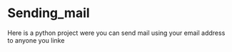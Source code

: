 # Sending_mail
Here is a python project were you can send mail using your email address to anyone you linke
